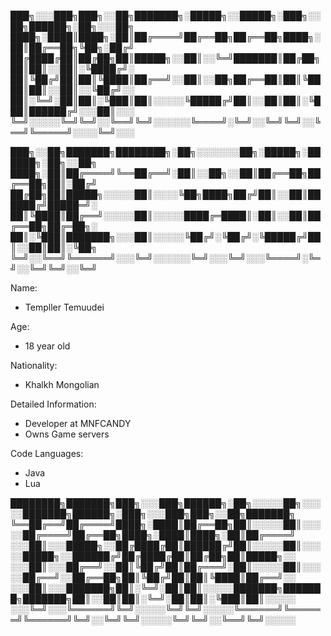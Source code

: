 
███╗░░░███╗███╗░░██╗███████╗░█████╗░░█████╗░███╗░░██╗██████╗░██╗░░░██╗
████╗░████║████╗░██║██╔════╝██╔══██╗██╔══██╗████╗░██║██╔══██╗╚██╗░██╔╝
██╔████╔██║██╔██╗██║█████╗░░██║░░╚═╝███████║██╔██╗██║██║░░██║░╚████╔╝░
██║╚██╔╝██║██║╚████║██╔══╝░░██║░░██╗██╔══██║██║╚████║██║░░██║░░╚██╔╝░░
██║░╚═╝░██║██║░╚███║██║░░░░░╚█████╔╝██║░░██║██║░╚███║██████╔╝░░░██║░░░
╚═╝░░░░░╚═╝╚═╝░░╚══╝╚═╝░░░░░░╚════╝░╚═╝░░╚═╝╚═╝░░╚══╝╚═════╝░░░░╚═╝░░░

███╗░░██╗███████╗████████╗░██╗░░░░░░░██╗░█████╗░██████╗░██╗░░██╗
████╗░██║██╔════╝╚══██╔══╝░██║░░██╗░░██║██╔══██╗██╔══██╗██║░██╔╝
██╔██╗██║█████╗░░░░░██║░░░░╚██╗████╗██╔╝██║░░██║██████╔╝█████═╝░
██║╚████║██╔══╝░░░░░██║░░░░░████╔═████║░██║░░██║██╔══██╗██╔═██╗░
██║░╚███║███████╗░░░██║░░░░░╚██╔╝░╚██╔╝░╚█████╔╝██║░░██║██║░╚██╗
╚═╝░░╚══╝╚══════╝░░░╚═╝░░░░░░╚═╝░░░╚═╝░░░╚════╝░╚═╝░░╚═╝╚═╝░░╚═╝

Name:
- Templler Temuudei

Age:
- 18 year old

Nationality:
- Khalkh Mongolian

Detailed Information:
- Developer at MNFCANDY
- Owns Game servers

Code Languages:
- Java
- Lua

████████╗███████╗███╗░░░███╗██████╗░██╗░░░░░██╗░░░░░███████╗██████╗░███╗░░░███╗███╗░░██╗███████╗
╚══██╔══╝██╔════╝████╗░████║██╔══██╗██║░░░░░██║░░░░░██╔════╝██╔══██╗████╗░████║████╗░██║██╔════╝
░░░██║░░░█████╗░░██╔████╔██║██████╔╝██║░░░░░██║░░░░░█████╗░░██████╔╝██╔████╔██║██╔██╗██║█████╗░░
░░░██║░░░██╔══╝░░██║╚██╔╝██║██╔═══╝░██║░░░░░██║░░░░░██╔══╝░░██╔══██╗██║╚██╔╝██║██║╚████║██╔══╝░░
░░░██║░░░███████╗██║░╚═╝░██║██║░░░░░███████╗███████╗███████╗██║░░██║██║░╚═╝░██║██║░╚███║██║░░░░░
░░░╚═╝░░░╚══════╝╚═╝░░░░░╚═╝╚═╝░░░░░╚══════╝╚══════╝╚══════╝╚═╝░░╚═╝╚═╝░░░░░╚═╝╚═╝░░╚══╝╚═╝░░░░░
